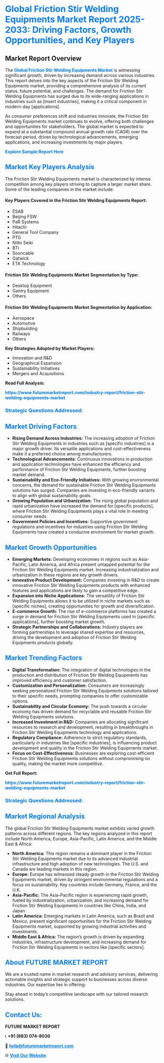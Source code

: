 <h1 style="color: #007BFF;">Global Friction Stir Welding Equipments Market Report 2025-2033: Driving Factors, Growth Opportunities, and Key Players</h1>

<section id="overview">
<h2>Market Report Overview</h2>
<p>The <a href="https://www.futuremarketreport.com/industry-report/friction-stir-welding-equipments-market" style="color: #007BFF; text-decoration: none;"><strong>Global Friction Stir Welding Equipments Market</strong></a> is witnessing significant growth, driven by increasing demand across various industries. This report delves into the key aspects of the Friction Stir Welding Equipments market, providing a comprehensive analysis of its current status, future potential, and challenges. The demand for Friction Stir Welding Equipments has surged due to its wide-ranging applications in industries such as [insert industries], making it a critical component in modern-day [applications].</p>
<p>As consumer preferences shift and industries innovate, the Friction Stir Welding Equipments market continues to evolve, offering both challenges and opportunities for stakeholders. The global market is expected to expand at a substantial compound annual growth rate (CAGR) over the forecast period, driven by technological advancements, emerging applications, and increasing investments by major players.</p>
</section>

<section id="overview">
<p><a href="https://www.futuremarketreport.com/request-sample/reportId=86032" style="color: #007BFF; text-decoration: none;"><strong>Explore Sample Report Here</strong></a></p>
</section>

<section id="key-players">
<h2 style="color: #007BFF;">Market Key Players Analysis</h2>
<p>The Friction Stir Welding Equipments market is characterized by intense competition among key players striving to capture a larger market share. Some of the leading companies in the market include:</p>
<h4>Key Players Covered in the Friction Stir Welding Equipments Report:</h4>
<ul><li>ESAB</li><li>Beijing FSW</li><li>PaR Systems</li><li>Hitachi</li><li>General Tool Company</li><li>PTG</li><li>Nitto Seiki</li><li>BTI</li><li>Sooncable</li><li>Gatwick</li><li>ETA Technology</li></ul>
<h4>Friction Stir Welding Equipments Market Segmentation by Type:</h4>
<ul><li>Desktop Equipment</li><li>Gantry Equipment</li><li>Others</li></ul>

<h4>Friction Stir Welding Equipments Market Segmentation by Application:</h4>
<ul><li>Aerospace</li><li>Automotive</li><li>Shipbuilding</li><li>Railways</li><li>Others</li></ul>
<p><strong>Key Strategies Adopted by Market Players:</strong></p>
<ul>
<li>Innovation and R&D</li>
<li>Geographical Expansion</li>
<li>Sustainability Initiatives</li>
<li>Mergers and Acquisitions</li>
</ul>
</section>

<section>
<p><strong>Read Full Analysis: </strong></p><a href="https://www.futuremarketreport.com/industry-report/friction-stir-welding-equipments-market" style="color: #007BFF; text-decoration: none;"><strong>https://www.futuremarketreport.com/industry-report/friction-stir-welding-equipments-market</strong></a>
<h3 style="color: #007BFF;">Strategic Questions Addressed:</h3>
</section>

<section id="driving-factors">
<h2 style="color: #007BFF;">Market Driving Factors</h2>
<ul>
<li><strong>Rising Demand Across Industries:</strong> The increasing adoption of Friction Stir Welding Equipments in industries such as [specific industries] is a major growth driver. Its versatile applications and cost-effectiveness make it a preferred choice among manufacturers.</li>
<li><strong>Technological Advancements:</strong> Continuous innovations in production and application technologies have enhanced the efficiency and performance of Friction Stir Welding Equipments, further boosting market demand.</li>
<li><strong>Sustainability and Eco-Friendly Initiatives:</strong> With growing environmental concerns, the demand for sustainable Friction Stir Welding Equipments solutions has surged. Companies are investing in eco-friendly variants to align with global sustainability goals.</li>
<li><strong>Growing Population and Urbanization:</strong> The rising global population and rapid urbanization have increased the demand for [specific products], where Friction Stir Welding Equipments plays a vital role in meeting consumer needs.</li>
<li><strong>Government Policies and Incentives:</strong> Supportive government regulations and incentives for industries using Friction Stir Welding Equipments have created a conducive environment for market growth.</li>
</ul>
</section>

<section id="growth-opportunities">
<h2 style="color: #007BFF;">Market Growth Opportunities</h2>
<ul>
<li><strong>Emerging Markets:</strong> Developing economies in regions such as Asia-Pacific, Latin America, and Africa present untapped potential for the Friction Stir Welding Equipments market. Increasing industrialization and urbanization in these regions are key growth drivers.</li>
<li><strong>Innovative Product Development:</strong> Companies investing in R&D to create innovative Friction Stir Welding Equipments products with enhanced features and applications are likely to gain a competitive edge.</li>
<li><strong>Expansion into Niche Applications:</strong> The versatility of Friction Stir Welding Equipments allows it to be utilized in niche markets such as [specific niches], creating opportunities for growth and diversification.</li>
<li><strong>E-commerce Growth:</strong> The rise of e-commerce platforms has created a surge in demand for Friction Stir Welding Equipments used in [specific applications], further boosting market growth.</li>
<li><strong>Strategic Partnerships and Collaborations:</strong> Industry players are forming partnerships to leverage shared expertise and resources, driving the development and adoption of Friction Stir Welding Equipments products globally.</li>
</ul>
</section>

<section id="trending-factors">
<h2 style="color: #007BFF;">Market Trending Factors</h2>
<ul>
<li><strong>Digital Transformation:</strong> The integration of digital technologies in the production and distribution of Friction Stir Welding Equipments has improved efficiency and customer satisfaction.</li>
<li><strong>Customization and Personalization:</strong> Consumers are increasingly seeking personalized Friction Stir Welding Equipments solutions tailored to their specific needs, prompting companies to offer customizable options.</li>
<li><strong>Sustainability and Circular Economy:</strong> The push towards a circular economy has driven demand for recyclable and reusable Friction Stir Welding Equipments solutions.</li>
<li><strong>Increased Investment in R&D:</strong> Companies are allocating significant resources to research and development, resulting in breakthroughs in Friction Stir Welding Equipments technology and applications.</li>
<li><strong>Regulatory Compliance:</strong> Adherence to strict regulatory standards, particularly in industries like [specific industries], is influencing product development and quality in the Friction Stir Welding Equipments market.</li>
<li><strong>Focus on Cost-Effectiveness:</strong> Businesses are exploring cost-efficient Friction Stir Welding Equipments solutions without compromising on quality, making the market more competitive.</li>
</ul>
</section>

<section>
<p><strong>Get Full Report: </strong></p><a href="https://www.futuremarketreport.com/industry-report/friction-stir-welding-equipments-market" style="color: #007BFF; text-decoration: none;"><strong>https://www.futuremarketreport.com/industry-report/friction-stir-welding-equipments-market</strong></a>
<h3 style="color: #007BFF;">Strategic Questions Addressed:</h3>
</section>


<section id="regional-analysis">
<h2 style="color: #007BFF;">Market Regional Analysis</h2>
<p>The global Friction Stir Welding Equipments market exhibits varied growth patterns across different regions. The key regions analyzed in this report include North America, Europe, Asia-Pacific, Latin America, and the Middle East & Africa:</p>
<ul>
<li><strong>North America:</strong> This region remains a dominant player in the Friction Stir Welding Equipments market due to its advanced industrial infrastructure and high adoption of new technologies. The U.S. and Canada are leading markets in this region.</li>
<li><strong>Europe:</strong> Europe has witnessed steady growth in the Friction Stir Welding Equipments market, driven by stringent environmental regulations and a focus on sustainability. Key countries include Germany, France, and the U.K.</li>
<li><strong>Asia-Pacific:</strong> The Asia-Pacific region is experiencing rapid growth, fueled by industrialization, urbanization, and increasing demand for Friction Stir Welding Equipments in countries like China, India, and Japan.</li>
<li><strong>Latin America:</strong> Emerging markets in Latin America, such as Brazil and Mexico, present significant opportunities for the Friction Stir Welding Equipments market, supported by growing industrial activities and investments.</li>
<li><strong>Middle East & Africa:</strong> The region’s growth is driven by expanding industries, infrastructure development, and increasing demand for Friction Stir Welding Equipments in sectors like [specific sectors].</li>
</ul>
</section>

<footer>
<h2 style="color: #007BFF;">About FUTURE MARKET REPORT</h2>
<p>We are a trusted name in market research and advisory services, delivering actionable insights and strategic support to businesses across diverse industries. Our expertise lies in offering:</p>

<p>Stay ahead in today’s competitive landscape with our tailored research solutions.</p>

<h2 style="color: #007BFF;">Contact Us:</h2>
<p><strong>FUTURE MARKET REPORT</strong></p>
<p>📞 <strong>+91 (883) 074-8030</strong></p>
<p>📧 <strong><a href="mailto:help@futuremarketreport.com" style="color: #007BFF;">help@futuremarketreport.com</a></strong></p>
<p>🌐 <strong><a href="https://www.futuremarketreport.com/" style="color: #007BFF;">Visit Our Website</a></strong></p>
</footer>